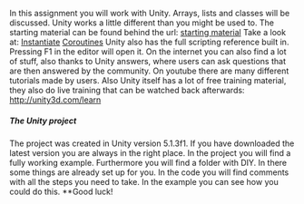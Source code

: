 
In this assignment you will work with Unity.
Arrays, lists and classes will be discussed.
Unity works a little different than you might be used to.
The starting material can be found behind the url:
[starting material](https://github.com/coentjo/softwarelessons/raw/master/Challenge_Starting_Material/Challenge_start_AdvancedMemory_in_Unity3D.zip)
Take a look at:
[Instantiate](http://docs.unity3d.com/ScriptReference/Object.Instantiate.html)
[Coroutines](http://docs.unity3d.com/Manual/Coroutines.html)
Unity also has the full scripting reference built in.
Pressing F1 in the editor will open it.
On the internet you can also find a lot of stuff, also thanks to Unity answers,
where users can ask questions that are then answered by the community.
On youtube there are many different tutorials made by users.
Also Unity itself has a lot of free training material,
they also do live training that can be watched back afterwards:
http://unity3d.com/learn

##### The Unity project
The project was created in Unity version 5.1.3f1. If you have downloaded the latest version you are always in the right place.
In the project you will find a fully working example.
Furthermore you will find a folder with DIY.
In there some things are already set up for you.
In the code you will find comments with all the steps you need to take.
In the example you can see how you could do this.
**Good luck!